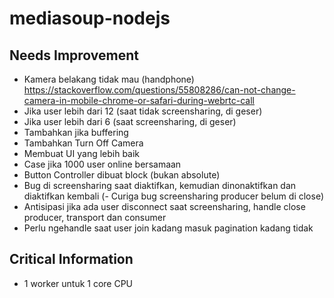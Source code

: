 # mediasoup-nodejs
## Needs Improvement
- Kamera belakang tidak mau (handphone) https://stackoverflow.com/questions/55808286/can-not-change-camera-in-mobile-chrome-or-safari-during-webrtc-call
- Jika user lebih dari 12 (saat tidak screensharing, di geser)
- Jika user lebih dari 6 (saat screensharing, di geser)
- Tambahkan jika buffering
- Tambahkan Turn Off Camera
- Membuat UI yang lebih baik
- Case jika 1000 user online bersamaan
- Button Controller dibuat block (bukan absolute)
- Bug di screensharing saat diaktifkan, kemudian dinonaktifkan dan diaktifkan kembali (- Curiga bug screensharing producer belum di close)
- Antisipasi jika ada user disconnect saat screensharing, handle close producer, transport dan consumer
- Perlu ngehandle saat user join kadang masuk pagination kadang tidak

## Critical Information
- 1 worker untuk 1 core CPU